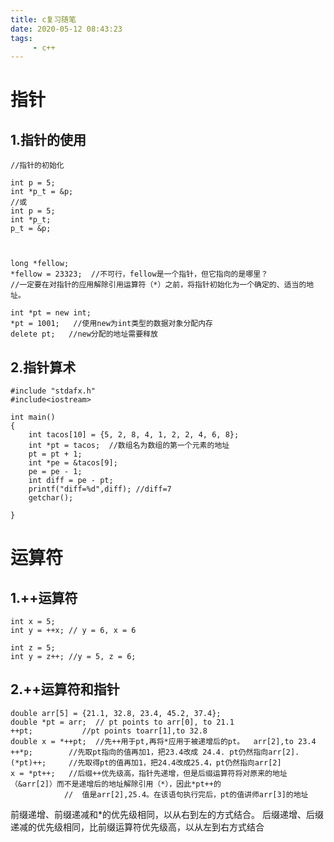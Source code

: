 ```yaml
---
title: c复习随笔
date: 2020-05-12 08:43:23
tags:
     - c++
---
```


# 指针 #
## 1.指针的使用 ## 
<!-- more -->
```
//指针的初始化

int p = 5;
int *p_t = &p;
//或
int p = 5;
int *p_t;
p_t = &p;



long *fellow; 
*fellow = 23323;  //不可行，fellow是一个指针，但它指向的是哪里？
//一定要在对指针的应用解除引用运算符（*）之前，将指针初始化为一个确定的、适当的地址。

int *pt = new int;
*pt = 1001;   //使用new为int类型的数据对象分配内存
delete pt;	 //new分配的地址需要释放

```
## 2.指针算术 ## 
```
#include "stdafx.h"
#include<iostream>

int main()
{
	int tacos[10] = {5, 2, 8, 4, 1, 2, 2, 4, 6, 8};
	int *pt = tacos;  //数组名为数组的第一个元素的地址
	pt = pt + 1;
	int *pe = &tacos[9];
	pe = pe - 1;
	int diff = pe - pt;
	printf("diff=%d",diff); //diff=7
	getchar();

}
```
# 运算符 #
## 1.++运算符 ##
```
int x = 5;
int y = ++x; // y = 6, x = 6

int z = 5;
int y = z++; //y = 5, z = 6;
```
## 2.++运算符和指针 ##
```
double arr[5] = {21.1, 32.8, 23.4, 45.2, 37.4};
double *pt = arr;  // pt points to arr[0], to 21.1
++pt;			//pt points toarr[1],to 32.8
double x = *++pt;  //先++用于pt,再将*应用于被递增后的pt。  arr[2],to 23.4
++*p;        //先取pt指向的值再加1，把23.4改成 24.4. pt仍然指向arr[2].
(*pt)++;     //先取得pt的值再加1，把24.4改成25.4，pt仍然指向arr[2]
x = *pt++;   //后缀++优先级高，指针先递增，但是后缀运算符将对原来的地址（&arr[2]）而不是递增后的地址解除引用（*），因此*pt++的
			//	值是arr[2],25.4。在该语句执行完后，pt的值讲师arr[3]的地址
```
前缀递增、前缀递减和*的优先级相同，以从右到左的方式结合。
后缀递增、后缀递减的优先级相同，比前缀运算符优先级高，以从左到右方式结合
